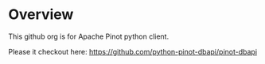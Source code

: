 # Overview
This github org is for Apache Pinot python client.

Please it checkout here: https://github.com/python-pinot-dbapi/pinot-dbapi
